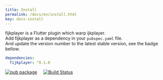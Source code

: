 ```yaml
---
title: Install
permalink: /docs/en/install.html
key: docs-install
---
```


fijkplayer is a Flutter plugin which warp ijkplayer.  
Add fijkplayer as a dependency in your `pubspec.yaml` file.  
And update the version number to the latest stable version, see the badge bellow.  

```yaml
dependencies:
  fijkplayer: ^0.1.0
```

[![pub package](https://img.shields.io/pub/v/fijkplayer.svg)](https://pub.dartlang.org/packages/fijkplayer) &nbsp; &nbsp;
[![Build Status](https://travis-ci.org/befovy/fijkplayer.svg?branch=master)](https://travis-ci.org/befovy/fijkplayer) &nbsp; &nbsp; 

